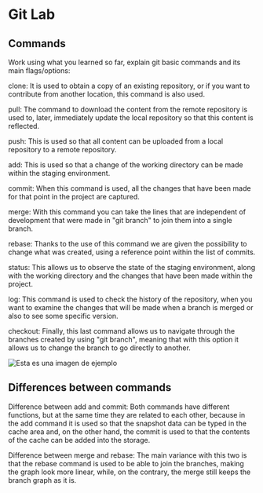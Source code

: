 # Git Lab #

## Commands ##

Work using what you learned so far, explain git basic commands and its main flags/options:

clone: It is used to obtain a copy of an existing repository, or if you want to contribute from another location, this command is also used.

pull: The command to download the content from the remote repository is used to, later, immediately update the local repository so that this content is reflected.

push: This is used so that all content can be uploaded from a local repository to a remote repository.

add: This is used so that a change of the working directory can be made within the staging environment.

commit: When this command is used, all the changes that have been made for that point in the project are captured.

merge: With this command you can take the lines that are independent of development that were made in "git branch" to join them into a single branch.

rebase: Thanks to the use of this command we are given the possibility to change what was created, using a reference point within the list of commits.

status: This allows us to observe the state of the staging environment, along with the working directory and the changes that have been made within the project.

log: This command is used to check the history of the repository, when you want to examine the changes that will be made when a branch is merged or also to see some specific version.

checkout: Finally, this last command allows us to navigate through the branches created by using "git branch", meaning that with this option it allows us to change the branch to go directly to another.

![Esta es una imagen de ejemplo](https://www.hostinger.es/tutoriales/wp-content/uploads/sites/7/2017/04/comandos-de-git.png)

## Differences between commands ##

Difference between add and commit: Both commands have different functions, but at the same time they are related to each other, because in the add command it is used so that the snapshot data can be typed in the cache area and, on the other hand, the commit is used to that the contents of the cache can be added into the storage.

Difference between merge and rebase: The main variance with this two is that the rebase command is used to be able to join the branches, making the graph look more linear, while, on the contrary, the merge still keeps the branch graph as it is.